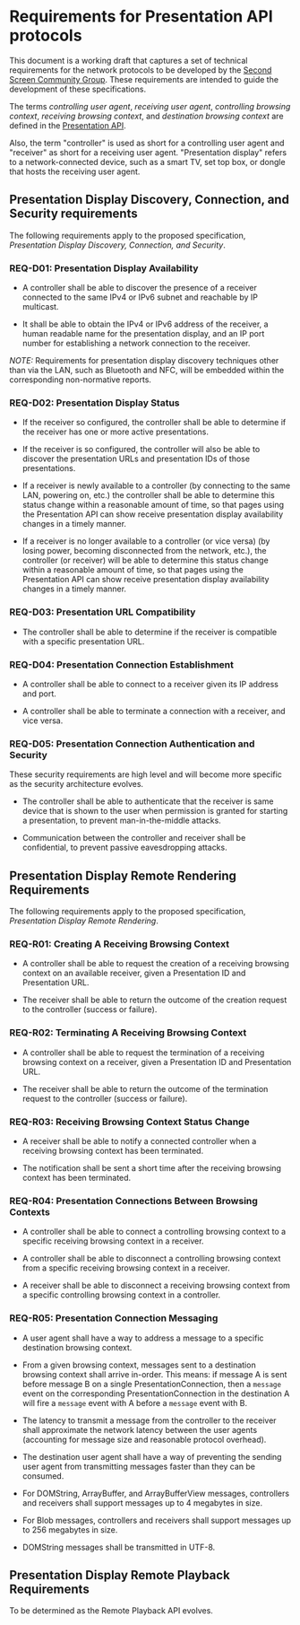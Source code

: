 # Requirements for Presentation API protocols 

This document is a working draft that captures a set of technical requirements
for the network protocols to be developed by the [Second Screen Community
Group](https://webscreens.github.io/cg-charter/).  These requirements are
intended to guide the development of these specifications.

The terms *controlling user agent*, *receiving user agent*, *controlling
browsing context*, *receiving browsing context*, and *destination browsing
context* are defined in the [Presentation
API](https://w3c.github.io/presentation-api/).

Also, the term "controller" is used as short for a controlling user agent and
"receiver" as short for a receiving user agent.  "Presentation display" refers
to a network-connected device, such as a smart TV, set top box, or dongle that
hosts the receiving user agent.

## <a name="spec-ddc"></a>Presentation Display Discovery, Connection, and Security requirements

The following requirements apply to the proposed specification, *Presentation
Display Discovery, Connection, and Security*.

### <a name="REQ-D01"></a>REQ-D01: Presentation Display Availability

- A controller shall be able to discover the presence of a receiver connected to
the same IPv4 or IPv6 subnet and reachable by IP multicast.

- It shall be able to obtain the IPv4 or IPv6 address of the receiver, a human
readable name for the presentation display, and an IP port number for
establishing a network connection to the receiver.

*NOTE:* Requirements for presentation display discovery techniques other than
via the LAN, such as Bluetooth and NFC, will be embedded within the
corresponding non-normative reports.

### <a name="REQ-D02"></a>REQ-D02: Presentation Display Status

- If the receiver so configured, the controller shall be able to determine if the
receiver has one or more active presentations.

- If the receiver is so configured, the controller will also be able to discover
the presentation URLs and presentation IDs of those presentations.

- If a receiver is newly available to a controller (by connecting to the same
LAN, powering on, etc.) the controller shall be able to determine this status
change within a reasonable amount of time, so that pages using the
Presentation API can show receive presentation display availability changes in
a timely manner.

- If a receiver is no longer available to a controller (or vice versa) (by
losing power, becoming disconnected from the network, etc.), the controller (or
receiver) will be able to determine this status change within a reasonable
amount of time, so that pages using the Presentation API can show receive
presentation display availability changes in a timely manner.

### <a name="REQ-D02"></a>REQ-D03: Presentation URL Compatibility

- The controller shall be able to determine if the receiver is compatible with a
specific presentation URL.

### <a name="REQ-D04"></a>REQ-D04: Presentation Connection Establishment

- A controller shall be able to connect to a receiver given its IP address and port.

- A controller shall be able to terminate a connection with a receiver, and vice versa.

### <a name="REQ-D04"></a>REQ-D05: Presentation Connection Authentication and Security

These security requirements are high level and will become more specific as the
security architecture evolves.

- The controller shall be able to authenticate that the receiver is same device
that is shown to the user when permission is granted for starting a presentation,
to prevent man-in-the-middle attacks.

- Communication between the controller and receiver shall be confidential, to prevent
passive eavesdropping attacks.

## <a name="spec-rendering"></a>Presentation Display Remote Rendering Requirements

The following requirements apply to the proposed specification, *Presentation
Display Remote Rendering*.

### <a name="REQ-R01"></a>REQ-R01: Creating A Receiving Browsing Context

- A controller shall be able to request the creation of a receiving browsing
context on an available receiver, given a Presentation ID and Presentation
URL.

- The receiver shall be able to return the outcome of the creation request to the
controller (success or failure).

### <a name="REQ-R02"></a>REQ-R02: Terminating A Receiving Browsing Context

- A controller shall be able to request the termination of a receiving browsing
context on a receiver, given a Presentation ID and Presentation URL.

- The receiver shall be able to return the outcome of the termination request to
the controller (success or failure).

### <a name="REQ-R03"></a>REQ-R03: Receiving Browsing Context Status Change

- A receiver shall be able to notify a connected controller when a receiving
browsing context has been terminated.

- The notification shall be sent a short time after the receiving browsing
context has been terminated.

### <a name="REQ-R04"></a>REQ-R04: Presentation Connections Between Browsing Contexts

- A controller shall be able to connect a controlling browsing context to a
specific receiving browsing context in a receiver.

- A controller shall be able to disconnect a controlling browsing context from a
specific receiving browsing context in a receiver.

- A receiver shall be able to disconnect a receiving browsing context from a
specific controlling browsing context in a controller.

### <a name="REQ-R05"></a>REQ-R05: Presentation Connection Messaging

- A user agent shall have a way to address a message to a specific destination
browsing context.

- From a given browsing context, messages sent to a destination browsing context
shall arrive in-order.  This means: if message A is sent before message B on a
single PresentationConnection, then a `message` event on the corresponding
PresentationConnection in the destination A will fire a `message` event with A
before a `message` event with B.

- The latency to transmit a message from the controller to the receiver shall
approximate the network latency between the user agents (accounting for
message size and reasonable protocol overhead).

- The destination user agent shall have a way of preventing the sending user
agent from transmitting messages faster than they can be consumed.

- For DOMString, ArrayBuffer, and ArrayBufferView messages, controllers and
receivers shall support messages up to 4 megabytes in size.

- For Blob messages, controllers and receivers shall support messages up to 256
megabytes in size.

- DOMString messages shall be transmitted in UTF-8.

## <a name="spec-playback"></a>Presentation Display Remote Playback Requirements

To be determined as the Remote Playback API evolves.


